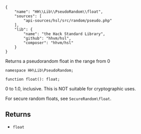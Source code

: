 ``` yamlmeta
{
    "name": "HH\\Lib\\PseudoRandom\\float",
    "sources": [
        "api-sources/hsl/src/random/pseudo.php"
    ],
    "lib": {
        "name": "the Hack Standard Library",
        "github": "hhvm/hsl",
        "composer": "hhvm/hsl"
    }
}
```




Returns a pseudorandom float in the range from 0




``` Hack
namespace HH\Lib\PseudoRandom;

function float(): float;
```




0 to 1.0, inclusive. This is
NOT suitable for cryptographic uses.




For secure random floats, see ` SecureRandom\float `.




## Returns




+ ` float `
<!-- HHAPIDOC -->
